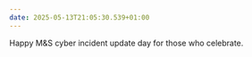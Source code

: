 ```yaml
---
date: 2025-05-13T21:05:30.539+01:00
---
```


Happy M&S cyber incident update day for those who celebrate.
